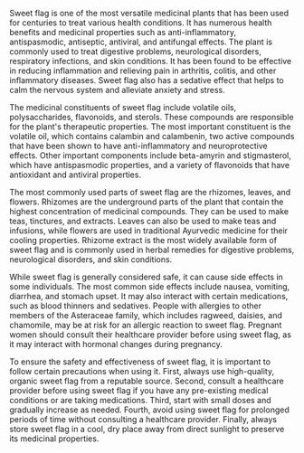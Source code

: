 Sweet flag is one of the most versatile medicinal plants that has been used for centuries to treat various health conditions. It has numerous health benefits and medicinal properties such as anti-inflammatory, antispasmodic, antiseptic, antiviral, and antifungal effects. The plant is commonly used to treat digestive problems, neurological disorders, respiratory infections, and skin conditions. It has been found to be effective in reducing inflammation and relieving pain in arthritis, colitis, and other inflammatory diseases. Sweet flag also has a sedative effect that helps to calm the nervous system and alleviate anxiety and stress.

The medicinal constituents of sweet flag include volatile oils, polysaccharides, flavonoids, and sterols. These compounds are responsible for the plant's therapeutic properties. The most important constituent is the volatile oil, which contains calambin and calambenin, two active compounds that have been shown to have anti-inflammatory and neuroprotective effects. Other important components include beta-amyrin and stigmasterol, which have antispasmodic properties, and a variety of flavonoids that have antioxidant and antiviral properties.

The most commonly used parts of sweet flag are the rhizomes, leaves, and flowers. Rhizomes are the underground parts of the plant that contain the highest concentration of medicinal compounds. They can be used to make teas, tinctures, and extracts. Leaves can also be used to make teas and infusions, while flowers are used in traditional Ayurvedic medicine for their cooling properties. Rhizome extract is the most widely available form of sweet flag and is commonly used in herbal remedies for digestive problems, neurological disorders, and skin conditions.

While sweet flag is generally considered safe, it can cause side effects in some individuals. The most common side effects include nausea, vomiting, diarrhea, and stomach upset. It may also interact with certain medications, such as blood thinners and sedatives. People with allergies to other members of the Asteraceae family, which includes ragweed, daisies, and chamomile, may be at risk for an allergic reaction to sweet flag. Pregnant women should consult their healthcare provider before using sweet flag, as it may interact with hormonal changes during pregnancy.

To ensure the safety and effectiveness of sweet flag, it is important to follow certain precautions when using it. First, always use high-quality, organic sweet flag from a reputable source. Second, consult a healthcare provider before using sweet flag if you have any pre-existing medical conditions or are taking medications. Third, start with small doses and gradually increase as needed. Fourth, avoid using sweet flag for prolonged periods of time without consulting a healthcare provider. Finally, always store sweet flag in a cool, dry place away from direct sunlight to preserve its medicinal properties.